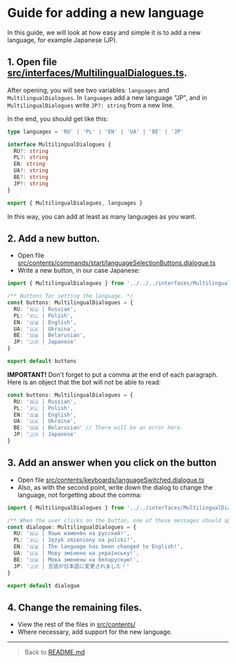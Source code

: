 # Guide for adding a new language
In this guide, we will look at how easy and simple it is to add a new language, for example Japanese (JP).

## 1. Open file [src/interfaces/MultilingualDialogues.ts](../../src/interfaces/MultilingualDialogues.ts).
After opening, you will see two variables:
`languages` and `MultilingualDialogues`.
In `languages` add a new language "JP", and in `MultilingualDialogues` write `JP?: string` from a new line.

In the end, you should get like this:
```ts
type languages = 'RU' | 'PL' | 'EN' | 'UA' | 'BE' | 'JP'

interface MultilingualDialogues {
  RU?: string
  PL?: string
  EN: string
  UA?: string
  BE?: string
  JP?: string
}

export { MultilingualDialogues, languages }
```
In this way, you can add at least as many languages as you want.

## 2. Add a new button.
- Open file [src/contents/commands/start/languageSelectionButtons.dialogue.ts](../../src/contents/commands/start/languageSelectionButtons.dialogue.ts)
- Write a new button, in our case Japanese:
```ts
import { MultilingualDialogues } from '../../../interfaces/MultilingualDialogues'

/** Buttons for setting the language. */
const buttons: MultilingualDialogues = {
  RU: '🇷🇺 | Russian',
  PL: '🇵🇱 | Polish',
  EN: '🇬🇧 | English',
  UA: '🇺🇦 | Ukraina',
  BE: '🇴🇲 | Belarusian',
  JP: '🇯🇵 | Japanese'
}

export default buttons
```
**IMPORTANT!** Don't forget to put a comma at the end of each paragraph. Here is an object that the bot will not be able to read:
```ts
const buttons: MultilingualDialogues = {
  RU: '🇷🇺 | Russian',
  PL: '🇵🇱 | Polish',
  EN: '🇬🇧 | English',
  UA: '🇺🇦 | Ukraina',
  BE: '🇴🇲 | Belarusian' // There will be an error here.
  JP: '🇯🇵 | Japanese'
}
```

## 3. Add an answer when you click on the button
- Open file [src/contents/keyboards/languageSwitched.dialogue.ts](../../src/contents/keyboards/languageSwitched.dialogue.ts)
- Also, as with the second point, write down the dialog to change the language, not forgetting about the comma:
```ts
import { MultilingualDialogues } from '../../interfaces/MultilingualDialogues'

/** When the user clicks on the button, one of these messages should appear to him. */
const dialogue: MultilingualDialogues = {
  RU: '🇷🇺 | Язык изменён на русский!',
  PL: '🇵🇱 | Język zmieniony na polski!',
  EN: '🇬🇧 | The language has been changed to English!',
  UA: '🇺🇦 | Мову змінено на українську!',
  BE: '🇴🇲 | Мова зменены на беларускую!',
  JP: '🇯🇵 | 言語が日本語に変更されました！'
}

export default dialogue
```
## 4. Change the remaining files.
- View the rest of the files in [src/contents/](../../src/contents/)
- Where necessary, add support for the new language.

----
> Back to [README.md](../../README.md)